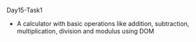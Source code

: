Day15-Task1 

- A calculator with basic operations like addition, subtraction, multiplication, division and modulus using DOM